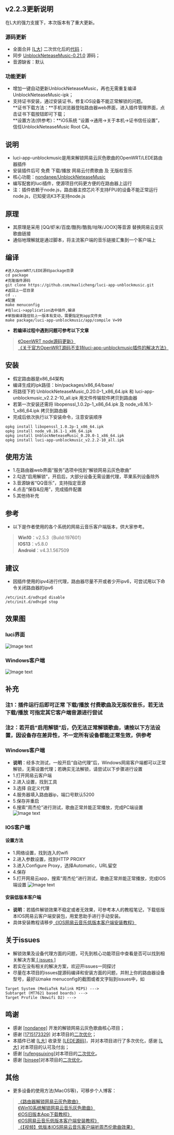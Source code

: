 ## v2.2.3更新说明
在L大的强力支援下，本次版本有了重大更新。
### 源码更新
- 全面合并 [[L大]](https://github.com/coolsnowwolf)  二次优化后的[代码](https://github.com/coolsnowwolf/lede)；
- 同步 [UnblockNeteaseMusic-0.21.0](https://github.com/nondanee/UnblockNeteaseMusic/releases) 源码；
- 音源缺省：默认
### 功能更新
- 增加一键自动更新UnblockNeteaseMusic，再也无需重复编译UnblockNeteaseMusic-ipk；
- 支持证书安装，通过安装证书，修复iOS设备不能正常解锁的问题。  
**证书下载方法：**手机浏览器登陆路由器web界面，进入插件管理界面，点击证书下载按钮即可下载；  
**设置方法(供参考)：**iOS系统 “设置->通用->关于本机->证书信任设置”，信任UnblockNeteaseMusic Root CA。

## 说明
- luci-app-unblockmusic是用来解锁网易云灰色歌曲的OpenWRT/LEDE路由器插件
- 安装插件后可 免费 下载/播放 网易云付费歌曲 及 无版权音乐
- 核心功能：[nondanee/UnblockNeteaseMusic](https://github.com/nondanee/UnblockNeteaseMusic.git) 
- 编写配套的luci插件，使源项目代码更方便的在路由器上运行
- 注：插件依赖于node.js，路由器主控芯片不支持FPU的设备不能正常运行node.js，已知斐讯K3不支持node.js

## 原理
- 其原理是采用 [QQ/虾米/百度/酷狗/酷我/咕咪/JOOX]等音源 替换网易云变灰歌曲链接
- 通俗地理解就是通过脚本，将主流客户端的音乐链接汇集到一个客户端上

## 编译
```shell
#进入OpenWRT/LEDE源码package目录
cd package
#克隆插件源码
git clone https://github.com/maxlicheng/luci-app-unblockmusic.git
#返回上一层目录
cd ..
#配置
make menuconfig
#在luci->application选中插件,编译
#单独编译路径较上一版本有变动，需要指定到app文件夹
make package/luci-app-unblockmusic/app/compile V=99
```
- **若编译过程中遇到问题可参考以下文章**
> [《OpenWRT node源码更新》](https://www.maxlicheng.com/embedded/623.html)  
> [《关于官方OpenWRT源码不支持luci-app-unblockmusic插件的解决方法》](https://www.maxlicheng.com/github/624.html)  

## 安装
- 假定路由器是x86_64架构
- 编译生成的ipk路径：bin/packages/x86_64/base/
- 将路径下的 UnblockNeteaseMusic_0.20.0-1_x86_64.ipk 和 luci-app-unblockmusic_v2.2.2-10_all.ipk 用文件传输软件拷贝到路由器
- 若第一次安装还需将 libopenssl_1.0.2p-1_x86_64.ipk 及 node_v8.16.1-1_x86_64.ipk 拷贝到路由器
- 完成后依次执行以下安装命令，注意安装顺序
```shell
opkg install libopenssl_1.0.2p-1_x86_64.ipk  
opkg install node_v8.16.1-1_x86_64.ipk
opkg install UnblockNeteaseMusic_0.20.0-1_x86_64.ipk
opkg install luci-app-unblockmusic_v2.2.2-10_all.ipk
```

## 使用方法
- 1.在路由器web界面“服务”选项中找到“解锁网易云灰色歌曲”
- 2.勾选“启用解锁”，开启后，大部分设备无需设置代理，苹果系列设备除外
- 3.音源缺省“QQ音乐”，支持指定音源
- 4.点击“保存&应用”，完成插件配置
- 5.其他待补充

## 参考
- 以下是作者使用的各个系统的网易云音乐客户端版本，供大家参考。
> **Win10**：v2.5.3（Build:197601）  
> **IOS13**：v5.8.0  
> **Android**：v4.3.1.567509  

## 建议
- 因插件使用的ipv4进行代理，路由器尽量不开或者少开ipv6，可尝试用以下命令关闭路由器的ipv6
```shell
/etc/init.d/odhcpd disable
/etc/init.d/odhcpd stop
```

## 效果图
### luci界面
![Image text](https://www.maxlicheng.com/wp-content/uploads/2019/08/v2.2.0-views1.jpg)
### Windows客户端
![Image text](https://www.maxlicheng.com/wp-content/uploads/2019/07/views2.jpg)

## 补充
### 注1：插件运行后即可正常 下载/播放 付费歌曲及无版权音乐，若无法 下载/播放 可指定其它客户端音源进行尝试
### 注2：若开启“启用解锁”后，仍无法正常解锁歌曲，请按以下方法设置，因设备存在差异性，不一定所有设备都能正常生效，供参考
### Windows客户端
- **说明**：经多次测试，一般开启“自动代理”后，Windows网易客户端都可以正常解锁，无需设置代理；若确实无法解锁，请尝试以下步骤进行设置
- 1.打开网易云客户端
- 2.进入设置，找到工具
- 3.选择 自定义代理
- 4.服务器填入路由器ip，端口号默认5200
- 5.保存并重启
- 6.搜索“周杰伦”进行测试，歌曲正常并能正常播放，完成PC端设置
![Image text](http://www.maxlicheng.com/wp-content/uploads/2019/06/luci-1.jpg)

### IOS客户端
#### 设置方法
- 1.网络设置，找到连入的wifi
- 2.进入参数设置，找到HTTP PROXY
- 3.进入Configure Proxy，选择Automatic，URL留空
- 4.保存
- 5.打开网易云app，搜索“周杰伦”进行测试，歌曲正常并能正常播放，完成IOS端设置
![Image text](https://www.maxlicheng.com/wp-content/uploads/2019/08/v2.20-views2.jpg)
#### 安装低版本客户端
- **说明**：若插件解锁效果不稳定或者无效果，可参考本人的教程笔记，下载低版本IOS网易云客户端安装包，用爱思助手进行手动安装。
- 具体安装教程请移步[《IOS网易云音乐低版本客户端安装教程》](https://www.maxlicheng.com/github/590.html)

## 关于issues
- 解锁效果及设备代理方面的问题，可先到核心功能项目中查看是否可以找到相关解决方案[ [ issues ] ](https://github.com/nondanee/UnblockNeteaseMusic/issues)
- 若实在没有相关的解决方案，欢迎开issues一同探讨
- 尽量在本项目的issues提源码编译和安装方面的问题，并附上你的路由器设备型号，最好以make menuconfig的截图或者文字贴到issues中，如
```
Target System (MediaTek Ralink MIPS) --->
Subtarget (MT7621 based boards) --->
Target Profile (Newifi D2) --->
```

## 鸣谢
- 感谢 [[nondanee]](https://github.com/nondanee) 开发的解锁网易云灰色歌曲核心项目；
- 感谢 [[1715173329]](https://github.com/1715173329) 对本项目的[二次优化](https://github.com/project-openwrt/luci-app-unblockmusic)；
- 本插件已被 [[L大]](https://github.com/coolsnowwolf) 收录至 [[LEDE源码]](https://github.com/coolsnowwolf/lede)，并对本项目进行了多次优化，感谢 [[L大]](https://github.com/coolsnowwolf) 对本项目的认可及付出；
- 感谢 [[rufengsuixing]](https://github.com/rufengsuixing)对本项目的[二次优化](https://github.com/rufengsuixing/luci-app-unblockmusic)。
- 感谢 [[binsee]](https://github.com/binsee)对本项目的[二次优化](https://github.com/binsee/luci-app-unblockmusic)。


## 其他 
- 更多设备的使用方法(MacOS等)，可移步个人博客：
> [《路由器解锁网易云灰色歌曲》](https://www.maxlicheng.com/github/232.html)  
> [《Win10系统解锁网易云音乐灰色歌曲》](https://www.maxlicheng.com/github/197.html)  
> [《IOS旧版本App下载教程》](https://www.maxlicheng.com/github/605.html)  
> [《IOS网易云音乐低版本客户端安装教程》](https://www.maxlicheng.com/github/590.html)  
> [《【视频】低版本IOS网易云音乐客户端听周杰伦歌曲效果》](https://www.bilibili.com/video/av61511828/)  



